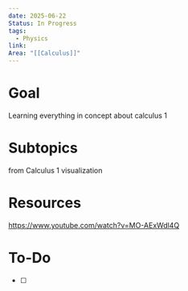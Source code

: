 ```yaml
---
date: 2025-06-22
Status: In Progress
tags:
  - Physics
link: 
Area: "[[Calculus]]"
---
```

# Goal
Learning everything in concept about calculus 1
# Subtopics
from Calculus 1 visualization
# Resources
https://www.youtube.com/watch?v=MO-AExWdl4Q
# To-Do
- [ ] 
